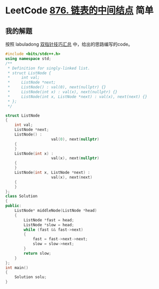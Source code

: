 # LeetCode [876. 链表的中间结点](https://leetcode-cn.com/problems/middle-of-the-linked-list/) 简单



## 我的解题

按照 labuladong [双指针技巧汇总](https://mp.weixin.qq.com/s/yLc7-CZdti8gEMGWhd0JTg) 中，给出的思路编写的code。

```C++
#include <bits/stdc++.h>
using namespace std;
/**
 * Definition for singly-linked list.
 * struct ListNode {
 *     int val;
 *     ListNode *next;
 *     ListNode() : val(0), next(nullptr) {}
 *     ListNode(int x) : val(x), next(nullptr) {}
 *     ListNode(int x, ListNode *next) : val(x), next(next) {}
 * };
 */

struct ListNode
{
	int val;
	ListNode *next;
	ListNode() :
					val(0), next(nullptr)
	{
	}
	ListNode(int x) :
					val(x), next(nullptr)
	{
	}
	ListNode(int x, ListNode *next) :
					val(x), next(next)
	{
	}
};
class Solution
{
public:
	ListNode* middleNode(ListNode *head)
	{
		ListNode *fast = head;
		ListNode *slow = head;
		while (fast && fast->next)
		{
			fast = fast->next->next;
			slow = slow->next;
		}
		return slow;
	}
};
int main()
{
	Solution solu;
}

```

